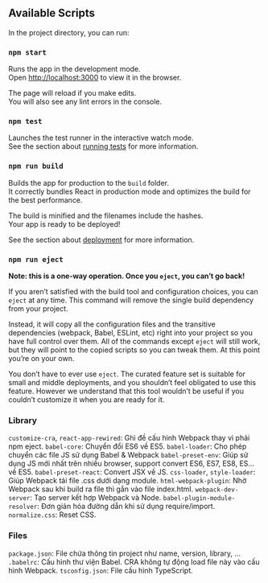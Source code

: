 ## Available Scripts

In the project directory, you can run:

### `npm start`

Runs the app in the development mode.\
Open [http://localhost:3000](http://localhost:3000) to view it in the browser.

The page will reload if you make edits.\
You will also see any lint errors in the console.

### `npm test`

Launches the test runner in the interactive watch mode.\
See the section about [running tests](https://facebook.github.io/create-react-app/docs/running-tests) for more information.

### `npm run build`

Builds the app for production to the `build` folder.\
It correctly bundles React in production mode and optimizes the build for the best performance.

The build is minified and the filenames include the hashes.\
Your app is ready to be deployed!

See the section about [deployment](https://facebook.github.io/create-react-app/docs/deployment) for more information.

### `npm run eject`

**Note: this is a one-way operation. Once you `eject`, you can’t go back!**

If you aren’t satisfied with the build tool and configuration choices, you can `eject` at any time. This command will remove the single build dependency from your project.

Instead, it will copy all the configuration files and the transitive dependencies (webpack, Babel, ESLint, etc) right into your project so you have full control over them. All of the commands except `eject` will still work, but they will point to the copied scripts so you can tweak them. At this point you’re on your own.

You don’t have to ever use `eject`. The curated feature set is suitable for small and middle deployments, and you shouldn’t feel obligated to use this feature. However we understand that this tool wouldn’t be useful if you couldn’t customize it when you are ready for it.

### Library

`customize-cra`, `react-app-rewired`: Ghì đề cấu hình Webpack thay vì phải npm eject.
`babel-core`: Chuyển đổi ES6 về ES5.
`babel-loader`: Cho phép chuyển các file JS sử dụng Babel & Webpack
`babel-preset-env`: Giúp sử dụng JS mới nhất trên nhiều browser, support convert ES6, ES7, ES8, ES... về ES5.
`babel-preset-react`: Convert JSX về JS.
`css-loader`, `style-loader`: Giúp Webpack tải file .css dưới dạng module.
`html-webpack-plugin`: Nhờ Webpack sau khi build ra file thì gắn vào file index.html.
`webpack-dev-server`: Tạo server kết hợp Webpack và Node.
`babel-plugin-module-resolver`: Đơn giản hóa đường dẫn khi sử dụng require/import.
`normalize.css`: Reset CSS.

### Files

`package.json`: File chứa thông tin project như name, version, library, ...  
`.babelrc`: Cấu hình thư viện Babel. CRA không tự động load file này vào cấu hình Webpack.
`tsconfig.json`: File cấu hình TypeScript.
